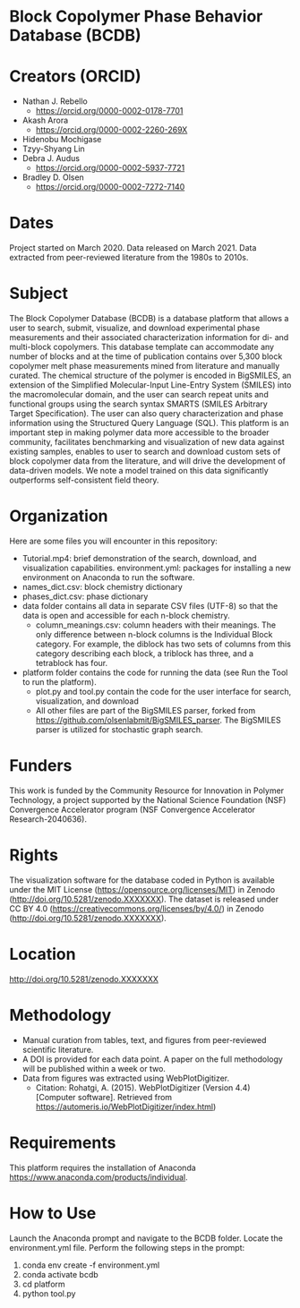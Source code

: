 # Block Copolymer Phase Behavior Database (BCDB)
# Creators (ORCID)
- Nathan J. Rebello 
  - https://orcid.org/0000-0002-0178-7701
- Akash Arora
  - https://orcid.org/0000-0002-2260-269X
- Hidenobu Mochigase
- Tzyy-Shyang Lin
- Debra J. Audus
  - https://orcid.org/0000-0002-5937-7721
- Bradley D. Olsen
  - https://orcid.org/0000-0002-7272-7140
# Dates
Project started on March 2020. Data released on March 2021. Data extracted from peer-reviewed literature from the 1980s to 2010s. 
# Subject 
The Block Copolymer Database (BCDB) is a database platform that allows a user to search, submit, visualize, and download experimental phase measurements and their associated characterization information for di- and multi-block copolymers. This database template can accommodate any number of blocks and at the time of publication contains over 5,300 block copolymer melt phase measurements mined from literature and manually curated. The chemical structure of the polymer is encoded in BigSMILES, an extension of the Simplified Molecular-Input Line-Entry System (SMILES) into the macromolecular domain, and the user can search repeat units and functional groups using the search syntax SMARTS (SMILES Arbitrary Target Specification). The user can also query characterization and phase information using the Structured Query Language (SQL). This platform is an important step in making polymer data more accessible to the broader community, facilitates benchmarking and visualization of new data against existing samples, enables to user to search and download custom sets of block copolymer data from the literature, and will drive the development of data-driven models. We note a model trained on this data significantly outperforms self-consistent field theory. 
# Organization
Here are some files you will encounter in this repository:
- Tutorial.mp4: brief demonstration of the search, download, and visualization capabilities.
environment.yml: packages for installing a new environment on Anaconda to run the software.
- names_dict.csv: block chemistry dictionary
- phases_dict.csv: phase dictionary
- data folder contains all data in separate CSV files (UTF-8) so that the data is open and accessible for each n-block chemistry. 
  - column_meanings.csv: column headers with their meanings. The only difference between n-block columns is the Individual Block category. For example, the diblock has two sets of columns from this category describing each block, a triblock has three, and a tetrablock has four.
- platform folder contains the code for running the data (see Run the Tool to run the platform). 
  - plot.py and tool.py contain the code for the user interface for search, visualization, and download
  - All other files are part of the BigSMILES parser, forked from https://github.com/olsenlabmit/BigSMILES_parser. The BigSMILES parser is utilized for stochastic graph search.
# Funders 
This work is funded by the Community Resource for Innovation in Polymer Technology, a project supported by the National Science Foundation (NSF) Convergence Accelerator program (NSF Convergence Accelerator Research-2040636). 
# Rights
The visualization software for the database coded in Python is available under the MIT License (https://opensource.org/licenses/MIT) in Zenodo (http://doi.org/10.5281/zenodo.XXXXXXX). The dataset is released under CC BY 4.0 (https://creativecommons.org/licenses/by/4.0/) in Zenodo (http://doi.org/10.5281/zenodo.XXXXXXX).
# Location
http://doi.org/10.5281/zenodo.XXXXXXX
# Methodology
- Manual curation from tables, text, and figures from peer-reviewed scientific literature. 
- A DOI is provided for each data point. A paper on the full methodology will be published within a week or two. 
- Data from figures was extracted using WebPlotDigitizer.
  - Citation: Rohatgi, A. (2015). WebPlotDigitizer (Version 4.4) [Computer software]. Retrieved from https://automeris.io/WebPlotDigitizer/index.html)
# Requirements
This platform requires the installation of Anaconda https://www.anaconda.com/products/individual.
# How to Use
Launch the Anaconda prompt and navigate to the BCDB folder. Locate the environment.yml file. Perform the following steps in the prompt:

1. conda env create -f environment.yml
2. conda activate bcdb
3. cd platform
4. python tool.py
